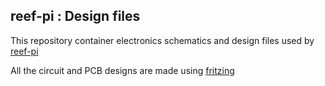 ## reef-pi : Design files

This repository container electronics schematics and design files used by [reef-pi](http://reef-pi.com)

All the circuit and PCB designs are made using [fritzing](http://fritzing.org/)

